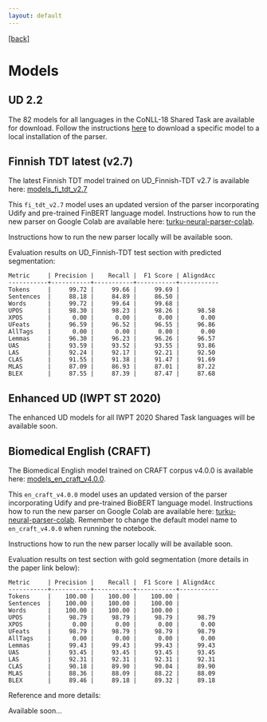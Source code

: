 ```yaml
---
layout: default
---
```


[[back]](index.html)

# Models

## UD 2.2

The 82 models for all languages in the CoNLL-18 Shared Task are available for download. Follow the instructions [here](install.html#download-the-models) to download a specific model to a local installation of the parser.

## Finnish TDT latest (v2.7)

The latest Finnish TDT model trained on UD_Finnish-TDT v2.7 is available here: [models_fi_tdt_v2.7](http://dl.turkunlp.org/turku-parser-models/models_fi_tdt_v2.7.tar.gz)

This `fi_tdt_v2.7` model uses an updated version of the parser incorporating Udify and pre-trained FinBERT language model. Instructions how to run the new parser on Google Colab are available here: [turku-neural-parser-colab](https://github.com/TurkuNLP/Turku-neural-parser-pipeline/blob/modularize/turku_neural_parser_colab.ipynb).

Instructions how to run the new parser locally will be available soon.

Evaluation results on UD_Finnish-TDT test section with predicted segmentation:

```
Metric     | Precision |    Recall |  F1 Score | AligndAcc
-----------+-----------+-----------+-----------+-----------
Tokens     |     99.72 |     99.66 |     99.69 |
Sentences  |     88.18 |     84.89 |     86.50 |
Words      |     99.72 |     99.64 |     99.68 |
UPOS       |     98.30 |     98.23 |     98.26 |     98.58
XPOS       |      0.00 |      0.00 |      0.00 |      0.00
UFeats     |     96.59 |     96.52 |     96.55 |     96.86
AllTags    |      0.00 |      0.00 |      0.00 |      0.00
Lemmas     |     96.30 |     96.23 |     96.26 |     96.57
UAS        |     93.59 |     93.52 |     93.55 |     93.86
LAS        |     92.24 |     92.17 |     92.21 |     92.50
CLAS       |     91.55 |     91.38 |     91.47 |     91.69
MLAS       |     87.09 |     86.93 |     87.01 |     87.22
BLEX       |     87.55 |     87.39 |     87.47 |     87.68
```

## Enhanced UD (IWPT ST 2020) <a id="iwpt"></a>

The enhanced UD models for all IWPT 2020 Shared Task languages will be available soon.

## Biomedical English (CRAFT) <a id="craft"></a>

The Biomedical English model trained on CRAFT corpus v4.0.0 is available here: [models_en_craft_v4.0.0](http://dl.turkunlp.org/turku-parser-models/models_en_craft_v4.0.0.tar.gz).

This `en_craft_v4.0.0` model uses an updated version of the parser incorporating Udify and pre-trained BioBERT language model. Instructions how to run the new parser on Google Colab are available here: [turku-neural-parser-colab](https://github.com/TurkuNLP/Turku-neural-parser-pipeline/blob/modularize/turku_neural_parser_colab.ipynb). Remember to change the default model name to `en_craft_v4.0.0` when running the notebook.

Instructions how to run the new parser locally will be available soon.

Evaluation results on test section with gold segmentation (more details in the paper link below):

```
Metric     | Precision |    Recall |  F1 Score | AligndAcc
-----------+-----------+-----------+-----------+-----------
Tokens     |    100.00 |    100.00 |    100.00 |
Sentences  |    100.00 |    100.00 |    100.00 |
Words      |    100.00 |    100.00 |    100.00 |
UPOS       |     98.79 |     98.79 |     98.79 |     98.79
XPOS       |      0.00 |      0.00 |      0.00 |      0.00
UFeats     |     98.79 |     98.79 |     98.79 |     98.79
AllTags    |      0.00 |      0.00 |      0.00 |      0.00
Lemmas     |     99.43 |     99.43 |     99.43 |     99.43
UAS        |     93.45 |     93.45 |     93.45 |     93.45
LAS        |     92.31 |     92.31 |     92.31 |     92.31
CLAS       |     90.18 |     89.90 |     90.04 |     89.90
MLAS       |     88.36 |     88.09 |     88.22 |     88.09
BLEX       |     89.46 |     89.18 |     89.32 |     89.18
```

Reference and more details:

Available soon...
